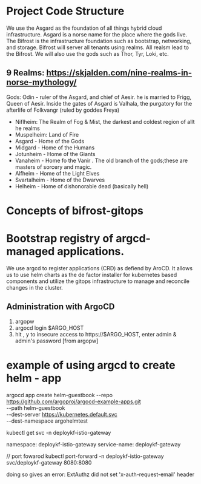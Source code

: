 
# Project Code Structure

We use the Asgard as the foundation of all things hybrid cloud infrastructure. Asgard is a norse name for the place where the gods live.
The Bifrost is the infrastructure foundation such as bootstrap, networking, and storage. Bifrost will server all tenants using realms.  All realsm lead to the Bifrost. We will also use the gods such as Thor, Tyr, Loki, etc.

## 9 Realms: https://skjalden.com/nine-realms-in-norse-mythology/

Gods:  Odin - ruler of the Asgard, and chief of Aesir.  he is married to Frigg, Queen of Aesir.  Inside the gates of Asgard is Valhala, the purgatory for the afterlife of Folkvangr (ruled by goddes Freya)

- Niflheim: The Realm of Fog & Mist, the darkest and coldest region of allt he realms
- Muspelheim: Land of Fire
- Asgard - Home of the Gods
- Midgard - Home of the Humans
- Jotunheim - Home of the Giants
- Vanaheim - Home fo the Vanir . The old branch of the gods;these are masters of sorcery and magic.
- Alfheim  - Home of the Light Elves
- Svartalheim - Home of the Dwarves
- Helheim - Home of dishonorable dead (basically hell)


# Concepts of bifrost-gitops

# Bootstrap registry of argcd-managed applications.

We use argcd to register applications (CRD) as defiend by AroCD. It allows us to use helm charts as the de factor installer for kubernetes based components and utilize the gitops infrastructure to manage and reconcile changes in the cluster.


## Administration with ArgoCD

1. argopw
2. argocd login $ARGO_HOST
3. hit , y to insecure access to https://$ARGO_HOST, enter admin & admin's password [from argopw]

# example of using argcd to create helm - app
argocd app create helm-guestbook --repo  https://github.com/argoproj/argocd-example-apps.git \
    --path helm-guestbook \
    --dest-server https://kubernetes.default.svc \
    --dest-namespace argohelmtest

kubectl get svc -n deploykf-istio-gateway

namespace: deploykf-istio-gateway
service-name: deploykf-gateway

// port fowarod
kubectl port-forward -n deploykf-istio-gateway svc/deploykf-gateway 8080:8080

doing so gives an error:
ExtAuthz did not set 'x-auth-request-email' header
